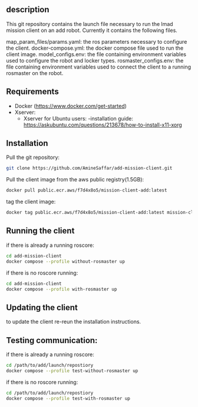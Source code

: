 ## description
This git repository contains the launch file necessary to run the lmad mission client on an add robot. Currently it contains the following files.

map_param_files/params.yaml: the ros parameters necessary to configure the client.
docker-compose.yml: the docker compose file used to run the client image.
model_configs.env: the file containing environment variables used to configure the robot and locker types.
rosmaster_configs.env: the file containing environment variables used to connect the client to a running rosmaster on the robot.

## Requirements
- Docker (https://www.docker.com/get-started)
- Xserver:
    - Xserver for Ubuntu users:
        -installation guide: https://askubuntu.com/questions/213678/how-to-install-x11-xorg

## Installation
Pull the git repository:

```bash
git clone https://github.com/AmineSaffar/add-mission-client.git
```

Pull the client image from the aws public registry(1.5GB):

```bash
docker pull public.ecr.aws/f7d4x8o5/mission-client-add:latest
```

tag the client image:

```bash
docker tag public.ecr.aws/f7d4x8o5/mission-client-add:latest mission-client-add:latest 
```

## Running the client
if there is already a running roscore:

```bash
cd add-mission-client
docker compose --profile without-rosmaster up
```

if there is no roscore running:

```bash
cd add-mission-client
docker compose --profile with-rosmaster up
```

## Updating the client
to update the client re-reun the installation instructions.

## Testing communication:

if there is already a running roscore:

```bash
cd /path/to/add/launch/repostiory
docker compose --profile test-without-rosmaster up
```

if there is no roscore running:

```bash
cd /path/to/add/launch/repostiory
docker compose --profile test-with-rosmaster up
```

